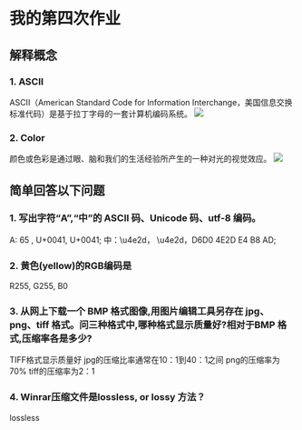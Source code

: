 # 我的第四次作业

## 解释概念

### 1. ASCII
ASCII（American Standard Code for Information Interchange，美国信息交换标准代码）是基于拉丁字母的一套计算机编码系统。
![](https://upload.wikimedia.org/wikipedia/commons/thumb/c/cf/USASCII_code_chart.png/1024px-USASCII_code_chart.png)

### 2. Color
颜色或色彩是通过眼、脑和我们的生活经验所产生的一种对光的视觉效应。
![](https://upload.wikimedia.org/wikipedia/commons/thumb/b/b1/Colouring_pencils.jpg/375px-Colouring_pencils.jpg)

## 简单回答以下问题

### 1. 写出字符“A”,“中”的 ASCII 码、Unicode 码、utf-8 编码。
A:  65    ,  U+0041, U+0041;
中：\u4e2d， \u4e2d，D6D0 4E2D E4 B8 AD;

### 2. 黄色(yellow)的RGB编码是
R255, G255, B0

### 3. 从网上下载一个 BMP 格式图像,用图片编辑工具另存在 jpg、 png、tiff 格式。问三种格式中,哪种格式显示质量好?相对于BMP 格式,压缩率各是多少?
TIFF格式显示质量好
jpg的压缩比率通常在10：1到40：1之间
png的压缩率为70%
tiff的压缩率为2：1

### 4. Winrar压缩文件是lossless, or lossy 方法？
lossless